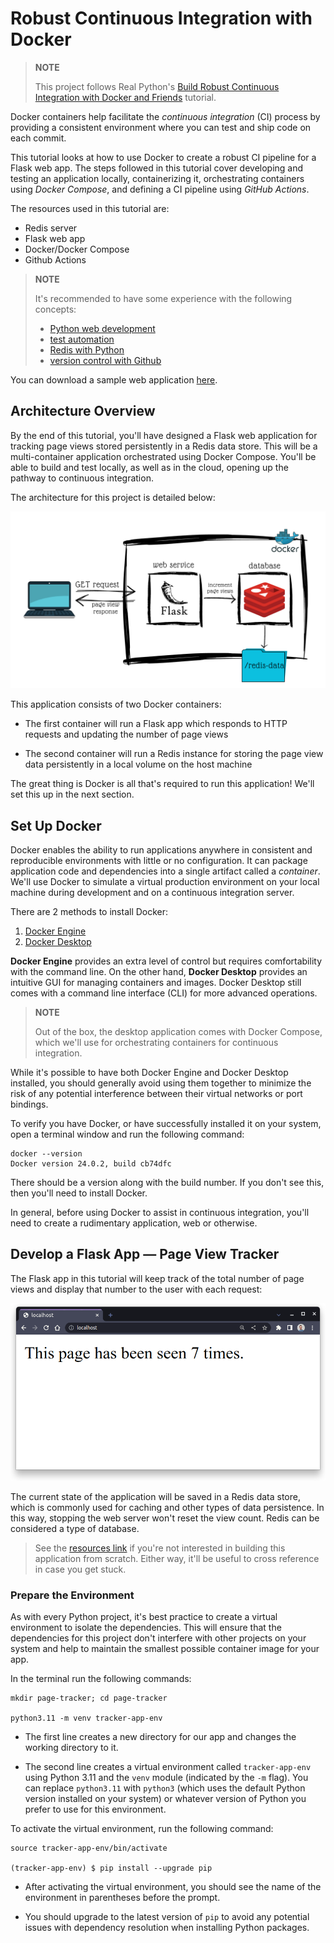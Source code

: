 # Robust Continuous Integration with Docker

> **NOTE**
>
> This project follows Real Python's [Build Robust Continuous Integration with Docker and Friends][dockerizing-flask-ci] tutorial.

Docker containers help facilitate the _continuous integration_ (CI) process by providing a consistent environment where you can test and ship code on each commit.

This tutorial looks at how to use Docker to create a robust CI pipeline for a Flask web app. The steps followed in this tutorial cover developing and testing an application locally, containerizing it, orchestrating containers using _Docker Compose_, and defining a CI pipeline using _GitHub Actions_.

The resources used in this tutorial are:

- Redis server
- Flask web app
- Docker/Docker Compose
- Github Actions

> **NOTE**
>
> It's recommended to have some experience with the following concepts:
>
> - [Python web development][web-development]
> - [test automation][test-automation]
> - [Redis with Python][python-redis]
> - [version control with Github][github]

You can download a sample web application [here][flask-app-resources].

## Architecture Overview

By the end of this tutorial, you'll have designed a Flask web application for tracking page views stored persistently in a Redis data store. This will be a multi-container application orchestrated using Docker Compose. You'll be able to build and test locally, as well as in the cloud, opening up the pathway to continuous integration.

The architecture for this project is detailed below:

![Architecture Overview](./images/docker-flask-ci-architecture.png)

This application consists of two Docker containers:

- The first container will run a Flask app which responds to HTTP requests and updating the number of page views

- The second container will run a Redis instance for storing the page view data persistently in a local volume on the host machine

The great thing is Docker is all that's required to run this application! We'll set this up in the next section.

## Set Up Docker

Docker enables the ability to run applications anywhere in consistent and reproducible environments with little or no configuration. It can package application code and dependencies into a single artifact called a _container_. We'll use Docker to simulate a virtual production environment on your local machine during development and on a continuous integration server.

There are 2 methods to install Docker:

1. [Docker Engine][docker-engine]
2. [Docker Desktop][docker-desktop]

**Docker Engine** provides an extra level of control but requires comfortability with the command line. On the other hand, **Docker Desktop** provides an intuitive GUI for managing containers and images. Docker Desktop still comes with a command line interface (CLI) for more advanced operations.

> **NOTE**
>
> Out of the box, the desktop application comes with Docker Compose, which we'll use for orchestrating containers for continuous integration.

While it's possible to have both Docker Engine and Docker Desktop installed, you should generally avoid using them together to minimize the risk of any potential interference between their virtual networks or port bindings.

To verify you have Docker, or have successfully installed it on your system, open a terminal window and run the following command:

```shell
docker --version
Docker version 24.0.2, build cb74dfc
```

There should be a version along with the build number. If you don't see this, then you'll need to install Docker.

In general, before using Docker to assist in continuous integration, you'll need to create a rudimentary application, web or otherwise.

## Develop a Flask App &mdash; Page View Tracker

The Flask app in this tutorial will keep track of the total number of page views and display that number to the user with each request:

![Page View Tracker](./images/screenshot-browser.png)

The current state of the application will be saved in a Redis data store, which is commonly used for caching and other types of data persistence. In this way, stopping the web server won't reset the view count. Redis can be considered a type of database.

> See the [resources link][flask-app-resources] if you're not interested in building this application from scratch. Either way, it'll be useful to cross reference in case you get stuck.

### Prepare the Environment

As with every Python project, it's best practice to create a virtual environment to isolate the dependencies. This will ensure that the dependencies for this project don't interfere with other projects on your system and help to maintain the smallest possible container image for your app.

In the terminal run the following commands:

```shell
mkdir page-tracker; cd page-tracker

python3.11 -m venv tracker-app-env
```

- The first line creates a new directory for our app and changes the working directory to it.

- The second line creates a virtual environment called `tracker-app-env` using Python 3.11 and the `venv` module (indicated by the `-m` flag). You can replace `python3.11` with `python3` (which uses the default Python version installed on your system) or whatever version of Python you prefer to use for this environment.

To activate the virtual environment, run the following command:

```shell
source tracker-app-env/bin/activate

(tracker-app-env) $ pip install --upgrade pip
```

- After activating the virtual environment, you should see the name of the environment in parentheses before the prompt.

- You should upgrade to the latest version of `pip` to avoid any potential issues with dependency resolution when installing Python packages.



[dockerizing-flask-ci]: https://realpython.com/docker-continuous-integration/

[web-development]: https://realpython.com/learning-paths/become-python-web-developer/
[test-automation]: https://realpython.com/learning-paths/test-your-python-apps/
[python-redis]: https://realpython.com/python-redis/
[github]: https://realpython.com/python-git-github-intro/

[flask-app-resources]: https://realpython.com/bonus/docker-continuous-integration-code/

[docker-engine]: https://docs.docker.com/engine/
[docker-desktop]: https://docs.docker.com/desktop/
